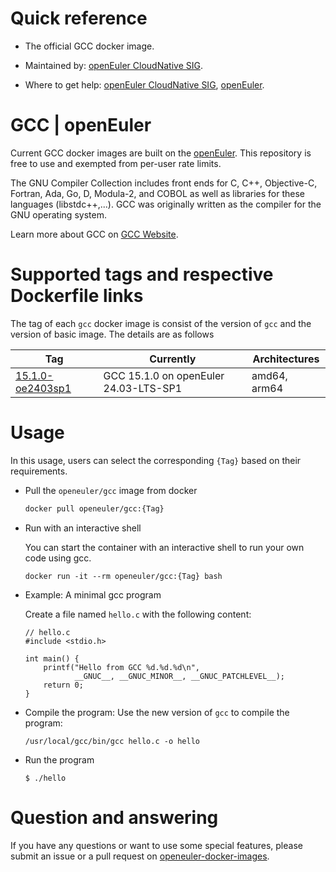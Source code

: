 # Quick reference

- The official GCC docker image.

- Maintained by: [openEuler CloudNative SIG](https://gitee.com/openeuler/cloudnative).

- Where to get help: [openEuler CloudNative SIG](https://gitee.com/openeuler/cloudnative), [openEuler](https://gitee.com/openeuler/community).

# GCC | openEuler
Current GCC docker images are built on the [openEuler](https://repo.openeuler.org/). This repository is free to use and exempted from per-user rate limits.

The GNU Compiler Collection includes front ends for C, C++, Objective-C, Fortran, Ada, Go, D, Modula-2, and COBOL 
as well as libraries for these languages (libstdc++,...). GCC was originally written as the compiler for the GNU operating system.

Learn more about GCC on [GCC Website](https://gcc.gnu.org/)⁠.

# Supported tags and respective Dockerfile links
The tag of each `gcc` docker image is consist of the version of `gcc` and the version of basic image. The details are as follows

|    Tag   |  Currently  |   Architectures  |
|----------|-------------|------------------|
|[15.1.0-oe2403sp1](https://gitee.com/openeuler/openeuler-docker-images/blob/master/Others/gcc/15.1.0/24.03-lts-sp1/Dockerfile)| GCC 15.1.0 on openEuler 24.03-LTS-SP1 | amd64, arm64 |

# Usage
In this usage, users can select the corresponding `{Tag}` based on their requirements.

- Pull the `openeuler/gcc` image from docker

	```bash
	docker pull openeuler/gcc:{Tag}
	```
 
- Run with an interactive shell

    You can start the container with an interactive shell to run your own code using gcc.
    ```
    docker run -it --rm openeuler/gcc:{Tag} bash
    ```
    
- Example: A minimal gcc program

    Create a file named `hello.c` with the following content:
    ```
    // hello.c
    #include <stdio.h>

    int main() {
        printf("Hello from GCC %d.%d.%d\n",
               __GNUC__, __GNUC_MINOR__, __GNUC_PATCHLEVEL__);
        return 0;
    }
    ```
    
- Compile the program:
    Use the new version of `gcc` to compile the program:
    ```
    /usr/local/gcc/bin/gcc hello.c -o hello
    ```
  
- Run the program
    ```
    $ ./hello
    ```
 
# Question and answering
If you have any questions or want to use some special features, please submit an issue or a pull request on [openeuler-docker-images](https://gitee.com/openeuler/openeuler-docker-images).
